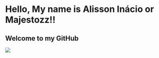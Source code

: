 # Hello, My name is Alisson Inácio or Majestozz!!
## Welcome to my GitHub


<img src="https://tenor.com/bGcDZ.gif"/> 

<!---
Majestozz/Majestozz is a ✨ special ✨ repository because its `README.md` (this file) appears on your GitHub profile.
You can click the Preview link to take a look at your changes.
--->
